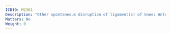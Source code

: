 ```yaml
---
ICD10: M2361
Description: "Other spontaneous disruption of ligament(s) of knee: Anterior cruciate ligament or Anterior horn of medial meniscus"
Matters: No
Weight: 0
---
```

